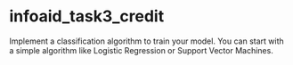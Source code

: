 # infoaid_task3_credit
Implement a classification algorithm to train your model. You can start with a simple algorithm like Logistic Regression or Support Vector Machines.
